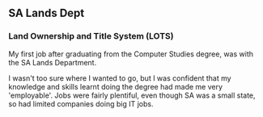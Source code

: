 ## SA Lands Dept

### Land Ownership and Title System (LOTS)
My first job after graduating from the Computer Studies degree, was with the SA Lands Department. 

I wasn't too sure where I wanted to go, but I was confident that my knowledge and skills learnt doing the degree had made me very 'employable'. Jobs were fairly plentiful, even though SA was a small state, so had limited companies doing big IT jobs. 

